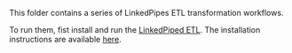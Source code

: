 This folder contains a series of LinkedPipes ETL transformation workflows.

To run them, fist install and run the [LinkedPiped ETL](https://linkedpipes.com/). The installation instructions are available [here](https://etl.linkedpipes.com/installation/).


 
